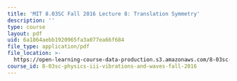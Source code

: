 ```yaml
---
title: 'MIT 8.03SC Fall 2016 Lecture 8: Translation Symmetry'
description: ''
type: course
layout: pdf
uid: 6a1864aebb1920965fa3a077ea66f684
file_type: application/pdf
file_location: >-
  https://open-learning-course-data-production.s3.amazonaws.com/8-03sc-physics-iii-vibrations-and-waves-fall-2016/6a1864aebb1920965fa3a077ea66f684_MIT8_03SCF16_Lec8.pdf
course_id: 8-03sc-physics-iii-vibrations-and-waves-fall-2016
---
```

